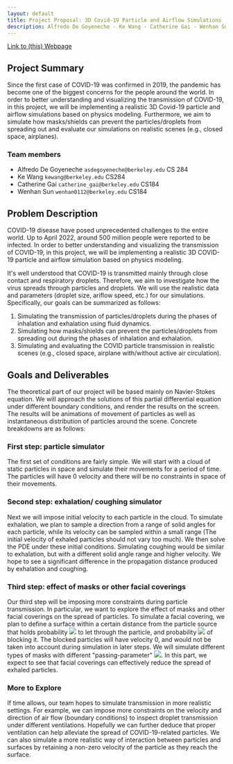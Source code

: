 ```yaml
---
layout: default
title: Project Proposal: 3D Covid-19 Particle and Airflow Simulations
description: Alfredo De Goyeneche - Ke Wang - Catherine Gai - Wenhan Sun
---
```


[Link to (this) Webpage](https://cal-cs184-student.github.io/sp22-project-webpages-KeWang0622/final_project/index.html)

[//]: # ([Link to Code]&#40;https://github.com/cal-cs184-student/p1-rasterizer-sp22-mr_graphics&#41;)

## Project Summary
Since the first case of COVID-19 was confirmed in 2019, the pandemic has become one of the biggest concerns for the people around the world.
In order to better understanding and visualizing the transmission of COVID-19, in this project, we will be implementing a realistic 3D Covid-19 particle and airflow simulations based on physics modeling.
Furthermore, we aim to simulate how masks/shields can prevent the particles/droplets from spreading out and evaluate our simulations on realistic scenes (e.g., closed space, airplanes).

### Team members
* Alfredo De Goyeneche `asdegoyeneche@berkeley.edu` CS 284
* Ke Wang `kewang@berkeley.edu` CS284
* Catherine Gai `catherine_gai@berkeley.edu` CS184
* Wenhan Sun `wenhan0112@berkeley.edu` CS184


## Problem Description
COVID-19 disease have posed unprecedented challenges to the entire world. Up to April 2022, around 500 million people were reported to be infected. In order to better understanding and visualizing the transmission of COVID-19, in this project, we will be implementing a realistic 3D COVID-19 particle and airflow simulation based on physics modeling.

It's well understood that COVID-19 is transmitted mainly through close contact and respiratory droplets. Therefore, we aim to investigate how the virus spreads through particles and droplets. We will use the realistic data and parameters (droplet size, ariflow speed, etc.) for our simulations. Specifically, our goals can be summarized as follows:

1) Simulating the transmission of particles/droplets during the phases of inhalation and exhalation using fluid dynamics.
2) Simulating how masks/shields can prevent the particles/droplets from spreading out during the phases of inhalation and exhalation.
3) Simulating and evaluating the COVID particle transmission in realistic scenes (e.g., closed space, airplane with/without active air circulation).

## Goals and Deliverables
The theoretical part of our project will be based mainly on Navier-Stokes equation. We will approach the solutions of this partial differential equation under different boundary conditions, and render the results on the screen. The results will be animations of movement of particles as well as instantaneous distribution of particles around the scene. Concrete breakdowns are as follows:

### First step: particle simulator
The first set of conditions are fairly simple. We will start with a cloud of static particles in space and simulate their movements for a period of time. The particles will have 0 velocity and there will be no constraints in space of their movements.

### Second step: exhalation/ coughing simulator
Next we will impose initial velocity to each particle in the cloud. To simulate exhalation, we plan to sample a direction from a range of solid angles for each particle, while its velocity can be sampled within a small range (The initial velocity of exhaled particles should not vary too much). We then solve the PDE under these initial conditions. Simulating coughing would be similar to exhalation, but with a different solid angle range and higher velocity. We hope to see a significant difference in the propagation distance produced by exhalation and coughing.

### Third step: effect of masks or other facial coverings
Our third step will be imposing more constraints during particle transmission. In particular, we want to explore the effect of masks and other facial coverings on the spread of particles. To simulate a facial covering, we plan to define a surface within a certain distance from the particle source that holds probability <img src="https://render.githubusercontent.com/render/math?math=p"> to let through the particle, and probability <img src="https://render.githubusercontent.com/render/math?math=1-p"> of blocking it. The blocked particles will have velocity 0, and would not be taken into account during simulation in later steps. We will simulate different types of masks with different "passing-parameter" <img src="https://render.githubusercontent.com/render/math?math=p">. In this part, we expect to see that facial coverings can effectively reduce the spread of exhaled particles.

### More to Explore
If time allows, our team hopes to simulate transmission in more realistic settings. For example, we can impose more constraints on the velocity and direction of air flow (boundary conditions) to inspect droplet transmission under different ventilations. Hopefully we can further deduce that proper ventilation can help alleviate the spread of COVID-19-related particles. We can also simulate a more realistic way of interaction between particles and surfaces by retaining a non-zero velocity of the particle as they reach the surface. 
